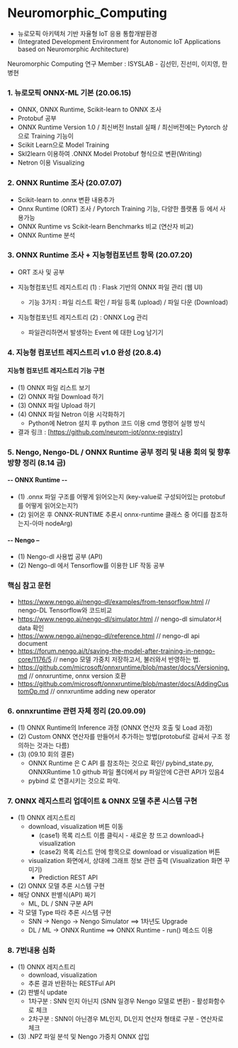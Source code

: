 # Neuromorphic_Computing
- 뉴로모픽 아키텍처 기반 자율형 IoT 응용 통합개발환경
- (Integrated Development Environment for Autonomic IoT Applications based on Neuromorphic Architecture)

Neuromorphic Computing 연구
Member : ISYSLAB - 김선민, 진선미, 이지영, 한병현


### 1. 뉴로모픽 ONNX-ML 기본 (20.06.15)
- ONNX, ONNX Runtime, Scikit-learn to ONNX 조사
- Protobuf 공부
- ONNX Runtime Version 1.0 / 최신버전 Install 실패 / 최신버전에는 Pytorch 상으로 Training 기능이 
- Scikit Learn으로 Model Training 
- Skl2learn 이용하여 .ONNX Model Protobuf 형식으로 변환(Writing)
- Netron 이용 Visualizing

### 2. ONNX Runtime 조사 (20.07.07)
- Scikit-learn to .onnx 변환 내용추가
- Onnx Runtime (ORT) 조사 / Pytorch Training 기능, 다양한 플랫폼 등 에서 사용가능
- ONNX Runtime vs Scikit-learn Benchmarks 비교 (연산자 비교)
- ONNX Runtime 분석

### 3. ONNX Runtime 조사 + 지능형컴포넌트 항목 (20.07.20)
- ORT 조사 및 공부
- 지능형컴포넌트 레지스트리 (1) : Flask 기반의 ONNX 파일 관리 (웹 UI)
  - 기능 3가지 : 파일 리스트 확인 / 파일 등록 (upload) / 파일 다운 (Download)
  
- 지능형컴포넌트 레지스트리 (2) : ONNX Log 관리
  - 파일관리하면서 발생하는 Event 에 대한 Log 남기기

### 4. 지능형 컴포넌트 레지스트리 v1.0 완성 (20.8.4)
#### 지능형 컴포넌트 레지스트리 기능 구현 
- (1) ONNX 파일 리스트 보기
- (2) ONNX 파일 Download 하기
- (3) ONNX 파일 Upload 하기
- (4) ONNX 파일 Netron 이용 시각화하기
  - Python에 Netron 설치 후 python 코드 이용 cmd 명령어 실행 방식
- 결과 링크 : [https://github.com/neurom-iot/onnx-registry]

### 5. Nengo, Nengo-DL / ONNX Runtime 공부 정리 및 내용 회의 및 향후방향 정리 (8.14 금)

#### -- ONNX Runtime --
- (1) .onnx 파일 구조를 어떻게 읽어오는지 (key-value로 구성되어있는 protobuf를 어떻게 읽어오는지?) 
- (2) 읽어온 후 ONNX-RUNTIME 추론시 onnx-runtime 클래스 중 어디를 참조하는지-아마 nodeArg)

#### -- Nengo –
- (1) Nengo-dl 사용법 공부 (API)
- (2) Nengo-dl 에서 Tensorflow를 이용한 LIF 작동 공부


### 핵심 참고 문헌
- https://www.nengo.ai/nengo-dl/examples/from-tensorflow.html // nengo-DL Tensorflow와 코드비교
- https://www.nengo.ai/nengo-dl/simulator.html // nengo-dl simulator서 data 확인
- https://www.nengo.ai/nengo-dl/reference.html // nengo-dl api document
- https://forum.nengo.ai/t/saving-the-model-after-training-in-nengo-core/1176/5 // nengo 모델 가중치 저장하고서, 불러와서 반영하는 법.
- https://github.com/microsoft/onnxruntime/blob/master/docs/Versioning.md // onnxruntime, onnx version 호환 
- https://github.com/microsoft/onnxruntime/blob/master/docs/AddingCustomOp.md // onnxruntime adding new operator

### 6. onnxruntime 관련 자체 정리 (20.09.09)
- (1) ONNX Runtime의 Inference 과정 (ONNX 연산자 호출 및 Load 과정)
- (2) Custom ONNX 연산자를 만들어서 추가하는 방법(protobuf로 감싸서 구조 정의하는 것과는 다름)
- (3) (09.10 회의 결론)
   - ONNX Runtime 은 C API 를 참조하는 것으로 확인/ pybind_state.py, ONNXRuntime 1.0 github 파일 폴더에서 py 파일안에 C관련 API가 있음4
   - pybind 로 연결시키는 것으로 파악.
   
### 7. ONNX 레지스트리 업데이트 & ONNX 모델 추론 시스템 구현
- (1) ONNX 레지스트리
  - download, visualization 버튼 이동
    - (case1) 목록 리스트 이름 클릭시 - 새로운 창 뜨고 download나 visualization
    - (case2) 목록 리스트 안에 항목으로 download or visualization 버튼
  - visualization 화면에서, 상대에 그래프 정보 관련 출력 (Visualization 화면 꾸미기)
    - Prediction REST API
 - (2) ONNX 모델 추론 시스템 구현
  - 해당 ONNX 판별식(API) 짜기
    - ML, DL / SNN 구분 API
  - 각 모델 Type 따라 추론 시스템 구현
    - SNN -> Nengo -> Nengo Simulator ==> 1차년도 Upgrade
    - DL / ML -> ONNX Runtime ==> ONNX Runtime - run() 메소드 이용

### 8. 7번내용 심화
- (1) ONNX 레지스트리
    - download, visualization
    - 추론 결과 반환하는 RESTFul API
- (2) 판별식 update
    - 1차구분 : SNN 인지 아닌지 (SNN 일경우 Nengo 모델로 변환) - 활성화함수로 체크
    - 2차구분 : SNN이 아닌경우 ML인지, DL인지 연산자 형태로 구분 - 연산자로 체크
- (3) .NPZ 파일 분석 및 Nengo 가중치 ONNX 삽입

